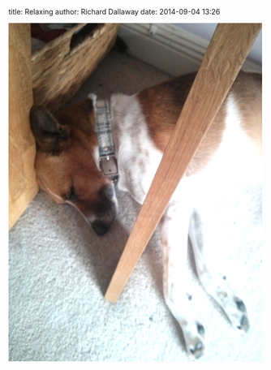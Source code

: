 
title: Relaxing
author: Richard Dallaway
date: 2014-09-04 13:26

<div><a href="/media/tp_IMG_20140904_130609.jpg"><img src="/media/tp_thumb_IMG_20140904_130609.jpg" width="500" height="667"/></a></div>


  
      
